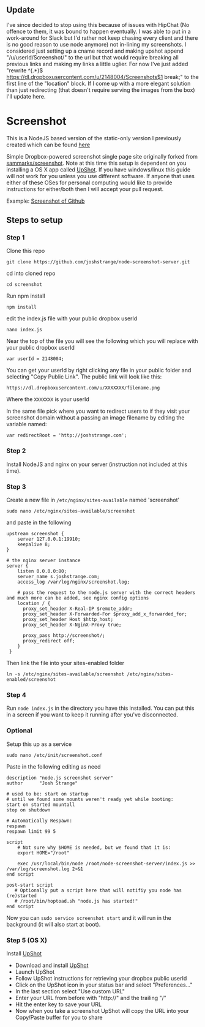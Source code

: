 ## Update

I've since decided to stop using this because of issues with HipChat (No offence to them, it was bound to happen eventually. I was able to put in a work-around for Slack but I'd rather not keep chasing every client and there is no good reason to use node anymore) not in-lining my screenshots. I considered just setting up a cname record and making upshot append "/u/userId/Screenshot/" to the url but that would require breaking all previous links and making my links a little uglier. For now I've just added "rewrite ^(.*)$ https://dl.dropboxusercontent.com/u/2148004/Screenshots$1 break;" to the first line of the "location" block. If I come up with a more elegant solution than just redirecting (that doesn't require serving the images from the box) I'll update here.


# Screenshot

This is a NodeJS based version of the static-only version I previously created which can be found [here](https://github.com/joshstrange/screenshot)

Simple Dropbox-powered screenshot single page site originally forked from [sammarks/screenshot](https://github.com/sammarks/screenshot). Note at this time this setup is dependent on you installing a OS X app called [UpShot](http://upshot.it/). If you have windows/linux this guide will not work for you unless you use different software. If anyone that uses either of these OSes for personal computing would like to provide instructions for either/both then I will accept your pull request.

Example: [Screenshot of Github](http://s.joshstrange.com/VPmZ.png)


## Steps to setup

### Step 1

Clone this repo

````
git clone https://github.com/joshstrange/node-screenshot-server.git
````

cd into cloned repo

````
cd screenshot
````

Run npm install
````
npm install
````

edit the index.js file with your public dropbox userId

````
nano index.js
````

Near the top of the file you will see the following which you will replace with your public dropbox userId

````
var userId = 2148004;
````

You can get your userId by right clicking any file in your public folder and selecting "Copy Public Link". The public link will look like this:

````
https://dl.dropboxusercontent.com/u/XXXXXXX/filename.png
````

Where the `XXXXXXX` is your userId

In the same file pick where you want to redirect users to if they visit your screenshot domain without a passing an image filename by editing the variable named:

````
var redirectRoot = 'http://joshstrange.com';
````

### Step 2

Install NodeJS and nginx on your server (instruction not included at this time).

### Step 3

Create a new file in `/etc/nginx/sites-available` named 'screenshot'
````
sudo nano /etc/nginx/sites-available/screenshot
````

and paste in the following

````
upstream screenshot {
    server 127.0.0.1:19910;
    keepalive 8;
}

# the nginx server instance
server {
    listen 0.0.0.0:80;
    server_name s.joshstrange.com;
    access_log /var/log/nginx/screenshot.log;

    # pass the request to the node.js server with the correct headers and much more can be added, see nginx config options
    location / {
      proxy_set_header X-Real-IP $remote_addr;
      proxy_set_header X-Forwarded-For $proxy_add_x_forwarded_for;
      proxy_set_header Host $http_host;
      proxy_set_header X-NginX-Proxy true;

      proxy_pass http://screenshot/;
      proxy_redirect off;
    }
 }
````

Then link the file into your sites-enabled folder

````
ln -s /etc/nginx/sites-available/screenshot /etc/nginx/sites-enabled/screenshot
````


### Step 4

Run `node index.js` in the directory you have this installed. You can put this in a screen if you want to keep it running after you've disconnected.

### Optional

Setup this up as a service

````
sudo nano /etc/init/screenshot.conf
````

Paste in the following editing as need

````
description "node.js screenshot server"
author      "Josh Strange"

# used to be: start on startup
# until we found some mounts weren't ready yet while booting:
start on started mountall
stop on shutdown

# Automatically Respawn:
respawn
respawn limit 99 5

script
    # Not sure why $HOME is needed, but we found that it is:
    export HOME="/root"

    exec /usr/local/bin/node /root/node-screenshot-server/index.js >> /var/log/screenshot.log 2>&1
end script

post-start script
   # Optionally put a script here that will notifiy you node has (re)started
   # /root/bin/hoptoad.sh "node.js has started!"
end script
````

Now you can `sudo service screenshot start` and it will run in the background (it will also start at boot).


### Step 5 (OS X)

Install [UpShot](http://upshot.it/)

* Download and install [UpShot](http://upshot.it/)
* Launch UpShot
* Follow UpShot instructions for retrieving your dropbox public userId
* Click on the UpShot icon in your status bar and select "Preferences..."
* In the last section select "Use custom URL"
* Enter your URL from before with "http://" and the trailing "/"
* Hit the enter key to save your URL
* Now when you take a screenshot UpShot will copy the URL into your Copy/Paste buffer for you to share
